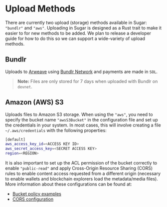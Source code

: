 # Upload Methods

There are currently two upload (storage) methods available in Sugar: `"bundlr"` and `"aws"`. Uploading in Sugar is designed as a Rust trait to make it easier to for new methods to be added. We plan to release a developer guide for how to do this so we can support a wide-variety of upload methods.

## Bundlr

Uploads to [Arweave](https://www.arweave.org/) using [Bundlr Network](https://bundlr.network/) and payments are made in `SOL`.

> **Note:** Files are only stored for 7 days when uploaded with Bundlr on `devnet`.

## Amazon (AWS) S3

Uploads files to Amazon S3 storage. When using the `"aws"`, you need to specify the bucket name `"awsS3Bucket"` in the configuration file and set up the credentials in your system. In most cases, this will involve creating a file `~/.aws/credentials` with the following properties:

```bash
[default]
aws_access_key_id=<ACCESS KEY ID>
aws_secret_access_key=<SECRET ACCESS KEY>
region=<REGION>
```

It is also important to set up the ACL permission of the bucket correctly to enable `"public-read"` and apply Cross-Origin Resource Sharing (CORS) rules to enable content access requested from a different origin (necessary to enable wallets and blockchain explorers load the metadata/media files). More information about these configurations can be found at:
- [Bucket policy examples](https://docs.aws.amazon.com/AmazonS3/latest/userguide/example-bucket-policies.html)
- [CORS configuration](https://aws.amazon.com/premiumsupport/knowledge-center/s3-configure-cors/)